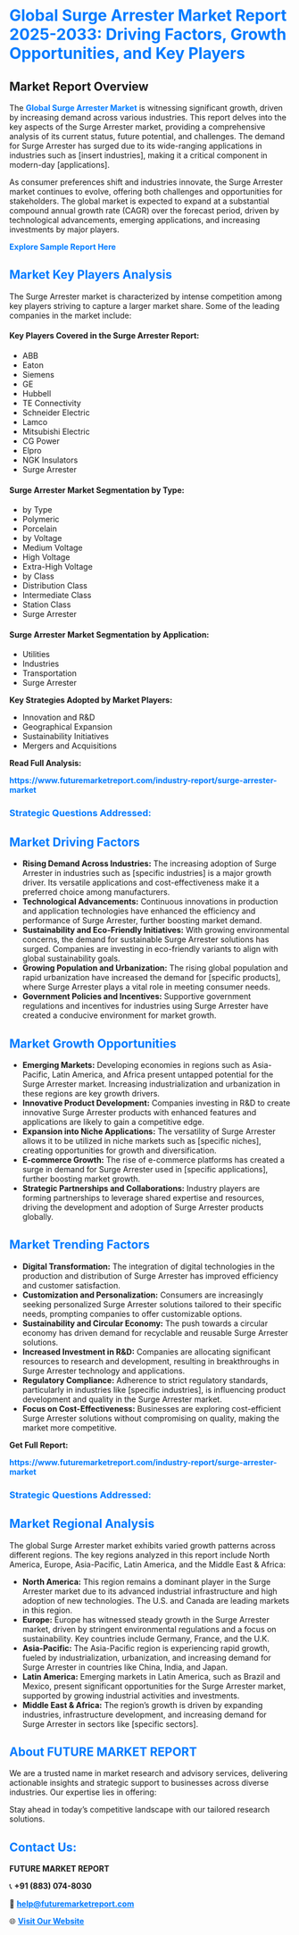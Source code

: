 <h1 style="color: #007BFF;">Global Surge Arrester Market Report 2025-2033: Driving Factors, Growth Opportunities, and Key Players</h1>

<section id="overview">
<h2>Market Report Overview</h2>
<p>The <a href="https://www.futuremarketreport.com/industry-report/surge-arrester-market" style="color: #007BFF; text-decoration: none;"><strong>Global Surge Arrester Market</strong></a> is witnessing significant growth, driven by increasing demand across various industries. This report delves into the key aspects of the Surge Arrester market, providing a comprehensive analysis of its current status, future potential, and challenges. The demand for Surge Arrester has surged due to its wide-ranging applications in industries such as [insert industries], making it a critical component in modern-day [applications].</p>
<p>As consumer preferences shift and industries innovate, the Surge Arrester market continues to evolve, offering both challenges and opportunities for stakeholders. The global market is expected to expand at a substantial compound annual growth rate (CAGR) over the forecast period, driven by technological advancements, emerging applications, and increasing investments by major players.</p>
</section>

<section id="overview">
<p><a href="https://www.futuremarketreport.com/request-sample/reportId=97610" style="color: #007BFF; text-decoration: none;"><strong>Explore Sample Report Here</strong></a></p>
</section>

<section id="key-players">
<h2 style="color: #007BFF;">Market Key Players Analysis</h2>
<p>The Surge Arrester market is characterized by intense competition among key players striving to capture a larger market share. Some of the leading companies in the market include:</p>
<h4>Key Players Covered in the Surge Arrester Report:</h4>
<ul><li>ABB</li><li>Eaton</li><li>Siemens</li><li>GE</li><li>Hubbell</li><li>TE Connectivity</li><li>Schneider Electric</li><li>Lamco</li><li>Mitsubishi Electric</li><li>CG Power</li><li>Elpro</li><li>NGK Insulators</li><li>Surge Arrester</li></ul>
<h4>Surge Arrester Market Segmentation by Type:</h4>
<ul><li>by Type</li><li>Polymeric</li><li>Porcelain</li><li>by Voltage</li><li>Medium Voltage</li><li>High Voltage</li><li>Extra-High Voltage</li><li>by Class</li><li>Distribution Class</li><li>Intermediate Class</li><li>Station Class</li><li>Surge Arrester</li></ul>

<h4>Surge Arrester Market Segmentation by Application:</h4>
<ul><li>Utilities</li><li>Industries</li><li>Transportation</li><li>Surge Arrester</li></ul>
<p><strong>Key Strategies Adopted by Market Players:</strong></p>
<ul>
<li>Innovation and R&D</li>
<li>Geographical Expansion</li>
<li>Sustainability Initiatives</li>
<li>Mergers and Acquisitions</li>
</ul>
</section>

<section>
<p><strong>Read Full Analysis: </strong></p><a href="https://www.futuremarketreport.com/industry-report/surge-arrester-market" style="color: #007BFF; text-decoration: none;"><strong>https://www.futuremarketreport.com/industry-report/surge-arrester-market</strong></a>
<h3 style="color: #007BFF;">Strategic Questions Addressed:</h3>
</section>

<section id="driving-factors">
<h2 style="color: #007BFF;">Market Driving Factors</h2>
<ul>
<li><strong>Rising Demand Across Industries:</strong> The increasing adoption of Surge Arrester in industries such as [specific industries] is a major growth driver. Its versatile applications and cost-effectiveness make it a preferred choice among manufacturers.</li>
<li><strong>Technological Advancements:</strong> Continuous innovations in production and application technologies have enhanced the efficiency and performance of Surge Arrester, further boosting market demand.</li>
<li><strong>Sustainability and Eco-Friendly Initiatives:</strong> With growing environmental concerns, the demand for sustainable Surge Arrester solutions has surged. Companies are investing in eco-friendly variants to align with global sustainability goals.</li>
<li><strong>Growing Population and Urbanization:</strong> The rising global population and rapid urbanization have increased the demand for [specific products], where Surge Arrester plays a vital role in meeting consumer needs.</li>
<li><strong>Government Policies and Incentives:</strong> Supportive government regulations and incentives for industries using Surge Arrester have created a conducive environment for market growth.</li>
</ul>
</section>

<section id="growth-opportunities">
<h2 style="color: #007BFF;">Market Growth Opportunities</h2>
<ul>
<li><strong>Emerging Markets:</strong> Developing economies in regions such as Asia-Pacific, Latin America, and Africa present untapped potential for the Surge Arrester market. Increasing industrialization and urbanization in these regions are key growth drivers.</li>
<li><strong>Innovative Product Development:</strong> Companies investing in R&D to create innovative Surge Arrester products with enhanced features and applications are likely to gain a competitive edge.</li>
<li><strong>Expansion into Niche Applications:</strong> The versatility of Surge Arrester allows it to be utilized in niche markets such as [specific niches], creating opportunities for growth and diversification.</li>
<li><strong>E-commerce Growth:</strong> The rise of e-commerce platforms has created a surge in demand for Surge Arrester used in [specific applications], further boosting market growth.</li>
<li><strong>Strategic Partnerships and Collaborations:</strong> Industry players are forming partnerships to leverage shared expertise and resources, driving the development and adoption of Surge Arrester products globally.</li>
</ul>
</section>

<section id="trending-factors">
<h2 style="color: #007BFF;">Market Trending Factors</h2>
<ul>
<li><strong>Digital Transformation:</strong> The integration of digital technologies in the production and distribution of Surge Arrester has improved efficiency and customer satisfaction.</li>
<li><strong>Customization and Personalization:</strong> Consumers are increasingly seeking personalized Surge Arrester solutions tailored to their specific needs, prompting companies to offer customizable options.</li>
<li><strong>Sustainability and Circular Economy:</strong> The push towards a circular economy has driven demand for recyclable and reusable Surge Arrester solutions.</li>
<li><strong>Increased Investment in R&D:</strong> Companies are allocating significant resources to research and development, resulting in breakthroughs in Surge Arrester technology and applications.</li>
<li><strong>Regulatory Compliance:</strong> Adherence to strict regulatory standards, particularly in industries like [specific industries], is influencing product development and quality in the Surge Arrester market.</li>
<li><strong>Focus on Cost-Effectiveness:</strong> Businesses are exploring cost-efficient Surge Arrester solutions without compromising on quality, making the market more competitive.</li>
</ul>
</section>

<section>
<p><strong>Get Full Report: </strong></p><a href="https://www.futuremarketreport.com/industry-report/surge-arrester-market" style="color: #007BFF; text-decoration: none;"><strong>https://www.futuremarketreport.com/industry-report/surge-arrester-market</strong></a>
<h3 style="color: #007BFF;">Strategic Questions Addressed:</h3>
</section>


<section id="regional-analysis">
<h2 style="color: #007BFF;">Market Regional Analysis</h2>
<p>The global Surge Arrester market exhibits varied growth patterns across different regions. The key regions analyzed in this report include North America, Europe, Asia-Pacific, Latin America, and the Middle East & Africa:</p>
<ul>
<li><strong>North America:</strong> This region remains a dominant player in the Surge Arrester market due to its advanced industrial infrastructure and high adoption of new technologies. The U.S. and Canada are leading markets in this region.</li>
<li><strong>Europe:</strong> Europe has witnessed steady growth in the Surge Arrester market, driven by stringent environmental regulations and a focus on sustainability. Key countries include Germany, France, and the U.K.</li>
<li><strong>Asia-Pacific:</strong> The Asia-Pacific region is experiencing rapid growth, fueled by industrialization, urbanization, and increasing demand for Surge Arrester in countries like China, India, and Japan.</li>
<li><strong>Latin America:</strong> Emerging markets in Latin America, such as Brazil and Mexico, present significant opportunities for the Surge Arrester market, supported by growing industrial activities and investments.</li>
<li><strong>Middle East & Africa:</strong> The region’s growth is driven by expanding industries, infrastructure development, and increasing demand for Surge Arrester in sectors like [specific sectors].</li>
</ul>
</section>

<footer>
<h2 style="color: #007BFF;">About FUTURE MARKET REPORT</h2>
<p>We are a trusted name in market research and advisory services, delivering actionable insights and strategic support to businesses across diverse industries. Our expertise lies in offering:</p>

<p>Stay ahead in today’s competitive landscape with our tailored research solutions.</p>

<h2 style="color: #007BFF;">Contact Us:</h2>
<p><strong>FUTURE MARKET REPORT</strong></p>
<p>📞 <strong>+91 (883) 074-8030</strong></p>
<p>📧 <strong><a href="mailto:help@futuremarketreport.com" style="color: #007BFF;">help@futuremarketreport.com</a></strong></p>
<p>🌐 <strong><a href="https://www.futuremarketreport.com/" style="color: #007BFF;">Visit Our Website</a></strong></p>
</footer>